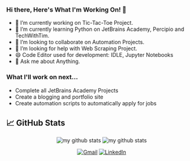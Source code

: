 ### Hi there, Here's What I'm Working On! 👋

- 🔭 I’m currently working on Tic-Tac-Toe Project.
- 🌱 I’m currently learning Python on JetBrains Academy, Percipio and TechWithTim. 
- 👯 I’m looking to collaborate on Automation Projects.
- 🤔 I’m looking for help with Web Scraping Project.
- 😄 Code Editor used for development: IDLE, Jupyter Notebooks
- 💬 Ask me about Anything.
 
### What I'll work on next...
- Complete all JetBrains Academy Projects
- Create a blogging and portfolio site
- Create automation scripts to automatically apply for jobs

## &#x1f4c8; GitHub Stats

<p align="center">
<img src="https://github-readme-stats.vercel.app/api?username=someshnarwade&show_icons=true&hide_border=true" alt="my github stats"/>
<img src="https://github-readme-stats.vercel.app/api/top-langs/?username=someshnarwade&show_icons=true&hide_border=true&layout=compact" alt="my github stats"/>
</p>


<p align="center">
  <a href="mailto:someshnarwade@gmail.com"><img src="https://img.shields.io/badge/Gmail--_.svg?style=social&logo=gmail" alt="Gmail"></a>
  <a href="https://www.linkedin.com/in/someshnarwade/"><img src="https://img.shields.io/badge/LinkedIn--_.svg?style=social&logo=linkedin" alt="LinkedIn"></a>
</p>


